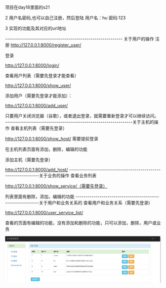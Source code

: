 项目在day18里面的s21

2 用户名密码,也可以自己注册，然后登陆
用户名：hu
密码:123


3 实现的功能及其对应的url地址

----------------------------------------------------------- 关于用户的操作
注册
http://127.0.0.1:8000/register_user/

登录

http://127.0.0.1:8000/login/


查看用户列表（需要先登录才能查看）

http://127.0.0.1:8000/show_user/

添加用户（需要先登录才能添加）：

http://127.0.0.1:8000/add_user/

只要用户关闭浏览器（谷歌），或者退出登录，就需要重新登录才可以继续访问。
----------------------------------------------------------------关于主机的操作
查看主机列表（需要先登录）

http://127.0.0.1:8000/show_host/ 需要提前登录

在主机列表页面有添加，删除，编辑的功能

添加主机（需要先登录）

http://127.0.0.1:8000/add_host/
---------------------------------------------------------------关于业务的操作
查看业务列表

http://127.0.0.1:8000/show_service/（需要先登录）

列表里面有删除，添加，编辑的功能
-----------------------------------------------------------关于用户和业务关系的
查看用户和业务关系（需要先登录)

http://127.0.0.1:8000/user_service_list/

查看的页面有编辑的功能，没有添加和删除的功能，只可以添加，删除，用户或业务


![images](https://github.com/huningfei/cmdb-test-master/blob/master/images/host_list.png)
